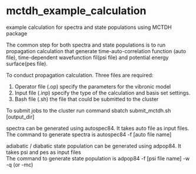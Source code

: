 # mctdh_example_calculation
example calculation for spectra and state populations using MCTDH package

The common step for both spectra and state populations is to run propagation calculation that
generate time-auto-correlation function (auto file), time-dependent wavefunction fil(psi file) and potential energy surface(pes file).

To conduct propagation calculation. Three files are required:
1. Operator file (.op) specify the parameters for the vibronic model
2. Input file (.inp) specify the type of the calculation and basis set settings.
3. Bash file (.sh) the file that could be submitted to the cluster

To submit jobs to the cluster run command
sbatch submit_mctdh.sh [output_dir]

spectra can be generated using autospec84. It takes auto file as input files.
The command to generate spectra is
autospec84 -f [auto file name]

adiabatic / diabatic state population can be generated using adpop84. It takes psi and pes as input files  
The command to generate state population is
adpop84 -f [psi file name] -w -q (or -mc)
